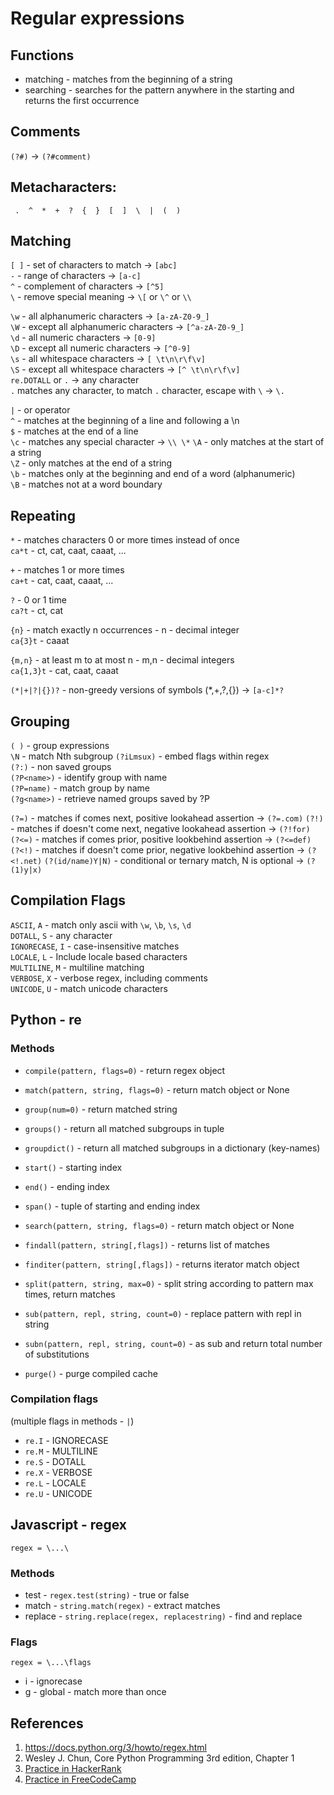 # Regular expressions

## Functions
* matching - matches from the beginning of a string  
* searching - searches for the pattern anywhere in the starting and returns the first occurrence  

## Comments
`(?#)` -> `(?#comment)`

## Metacharacters:

```
 .  ^  *  +  ?  {  }  [  ]  \  |  (  )  
```

## Matching
`[ ]` - set of characters to match -> `[abc]`  
`-` - range of characters -> `[a-c]`  
`^` - complement of characters -> `[^5]`  
`\` - remove special meaning -> `\[` or `\^` or `\\`   

`\w` - all alphanumeric characters -> `[a-zA-Z0-9_]`  
`\W` - except all alphanumeric characters -> `[^a-zA-Z0-9_]`  
`\d` - all numeric characters -> `[0-9]`  
`\D` - except all numeric characters -> `[^0-9]`  
`\s` - all whitespace characters -> `[ \t\n\r\f\v]`   
`\S` - except all whitespace characters -> `[^ \t\n\r\f\v]`  
`re.DOTALL` or `.` -> any character  
`.` matches any character, to match `.` character, escape with `\` -> `\.`

`|`   - or operator  
`^`   - matches at the beginning of a line and following a \n  
`$`   - matches at the end of a line  
`\c`  - matches any special character -> `\\ \*`
`\A`  - only matches at the start of a string  
`\Z`  - only matches at the end of a string  
`\b`  - matches only at the beginning and end of a word (alphanumeric)  
`\B`  - matches not at a word boundary  

## Repeating
`*` - matches characters 0 or more times instead of once  
`ca*t` - ct, cat, caat, caaat, ...

`+` - matches 1 or more times  
`ca+t` - cat, caat, caaat, ...

`?` - 0 or 1 time  
`ca?t` - ct, cat

`{n}` - match exactly n occurrences - n - decimal integer  
`ca{3}t` - caaat  

`{m,n}` - at least m to at most n - m,n - decimal integers  
`ca{1,3}t` - cat, caat, caaat  

`(*|+|?|{})?` - non-greedy versions of symbols (\*,+,?,{}) -> `[a-c]*?`  

## Grouping
`( )` - group expressions  
`\N`  - match Nth subgroup
`(?iLmsux)` - embed flags within regex  
`(?:)` - non saved groups  
`(?P<name>)` - identify group with name  
`(?P=name)` - match group by name  
`(?g<name>)` - retrieve named groups saved by ?P  

`(?=)`  - matches if comes next, positive lookahead assertion -> `(?=.com)`
`(?!)`  - matches if doesn't come next, negative lookahead assertion -> `(?!for)`  
`(?<=)` - matches if comes prior, positive lookbehind assertion -> `(?<=def)`  
`(?<!)` - matches if doesn't come prior, negative lookbehind assertion -> `(?<!.net)`
`(?(id/name)Y|N)` - conditional or ternary match, N is optional -> `(?(1)y|x)`  

## Compilation Flags
`ASCII`, `A` - match only ascii with `\w`, `\b`, `\s`, `\d`  
`DOTALL`, `S` - any character  
`IGNORECASE`, `I` - case-insensitive matches  
`LOCALE`, `L` - Include locale based characters  
`MULTILINE`, `M` - multiline matching  
`VERBOSE`, `X` - verbose regex, including comments    
`UNICODE`, `U` - match unicode characters  

## Python - re

### Methods
* `compile(pattern, flags=0)` - return regex object  

* `match(pattern, string, flags=0)` - return match object or None
* `group(num=0)` - return matched string
* `groups()` - return all matched subgroups in tuple
* `groupdict()` - return all matched subgroups in a dictionary (key-names)
* `start()` - starting index
* `end()` - ending index
* `span()` - tuple of starting and ending index

* `search(pattern, string, flags=0)` - return match object or None
* `findall(pattern, string[,flags])` - returns list of matches
* `finditer(pattern, string[,flags])` - returns iterator match object
* `split(pattern, string, max=0)` - split string according to pattern max times, return matches
* `sub(pattern, repl, string, count=0)` - replace pattern with repl in string
* `subn(pattern, repl, string, count=0)` - as sub and return total number of substitutions  
* `purge()` - purge compiled cache

### Compilation flags
(multiple flags in methods - `|`)
* `re.I` - IGNORECASE
* `re.M` - MULTILINE  
* `re.S` - DOTALL  
* `re.X` - VERBOSE  
* `re.L` - LOCALE  
* `re.U` - UNICODE  

## Javascript - regex

```
regex = \...\
```

### Methods
* test - `regex.test(string)` - true or false
* match - `string.match(regex)` - extract matches
* replace - `string.replace(regex, replacestring)` - find and replace

### Flags
```
regex = \...\flags
```
* i - ignorecase
* g - global - match more than once

## References
1. https://docs.python.org/3/howto/regex.html
1. Wesley J. Chun, Core Python Programming 3rd edition, Chapter 1
1. [Practice in HackerRank](https://www.hackerrank.com/domains/regex)
1. [Practice in FreeCodeCamp](https://www.freecodecamp.org/learn/javascript-algorithms-and-data-structures/regular-expressions/)
